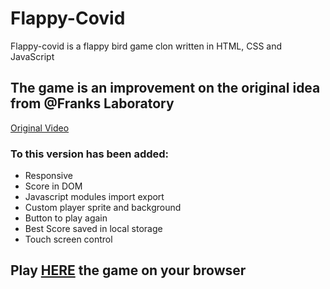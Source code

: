 # Flappy-Covid
Flappy-covid is a flappy bird game clon written in HTML, CSS and JavaScript

## The game is an improvement on the original idea from @Franks Laboratory
[Original Video](https://www.youtube.com/watch?v=lGJ9i6CYKyQ)

### To this version has been added:
- Responsive
- Score in DOM
- Javascript modules import export
- Custom player sprite and background
- Button to play again
- Best Score saved in local storage
- Touch screen control


## Play [HERE](https://flappy-covid.netlify.app/) the game on your browser
